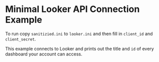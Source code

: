 # Minimal Looker API Connection Example

To run copy `sanitizied.ini` to `looker.ini` and then fill in `client_id` and `client_secret`.

This example connects to Looker and prints out the title and `id` of every dashboard your account can access.